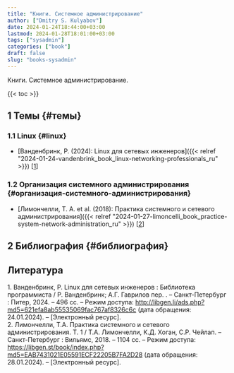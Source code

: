 ```yaml
---
title: "Книги. Системное администрирование"
author: ["Dmitry S. Kulyabov"]
date: 2024-01-24T18:44:00+03:00
lastmod: 2024-01-28T18:01:00+03:00
tags: ["sysadmin"]
categories: ["book"]
draft: false
slug: "books-sysadmin"
---
```


Книги. Системное администрирование.

<!--more-->

{{< toc >}}


## <span class="section-num">1</span> Темы {#темы}


### <span class="section-num">1.1</span> Linux {#linux}

-   [Ванденбринк, Р. (2024): Linux для сетевых инженеров]({{< relref "2024-01-24-vandenbrink_book_linux-networking-professionals_ru" >}}) [<a href="#citeproc_bib_item_1">1</a>]


### <span class="section-num">1.2</span> Организация системного администрирования {#организация-системного-администрирования}

-   [Лимончелли, Т. А. et al. (2018): Практика системного и сетевого администрирования]({{< relref "2024-01-27-limoncelli_book_practice-system-network-administration_ru" >}}) [<a href="#citeproc_bib_item_2">2</a>]


## <span class="section-num">2</span> Библиография {#библиография}

## Литература

<div class="csl-bib-body">
  <div class="csl-entry"><a id="citeproc_bib_item_1"></a>1.	Ванденбринк, Р. Linux для сетевых инженеров : Библиотека программиста / Р. Ванденбринк; А.Г. Гаврилов пер. . – Санкт-Петербург : Питер, 2024. – 496 сс. – Режим доступа: <a href="http://libgen.li/ads.php?md5=621efa8ab55535069fac767af8326c6c">http://libgen.li/ads.php?md5=621efa8ab55535069fac767af8326c6c</a> (дата обращения: 24.01.2024). – [Электронный ресурс].</div>
  <div class="csl-entry"><a id="citeproc_bib_item_2"></a>2.	Лимончелли, Т.А. Практика системного и сетевого администрирования. Т. 1 / Т.А. Лимончелли, К.Д. Хоган, С.Р. Чейлап. – Санкт-Петербург : Вильямс, 2018. – 1104 сс. – Режим доступа: <a href="https://libgen.st/book/index.php?md5=EAB7431021E05591ECF22205B7FA2D28">https://libgen.st/book/index.php?md5=EAB7431021E05591ECF22205B7FA2D28</a> (дата обращения: 28.01.2024). – [Электронный ресурс].</div>
</div>
